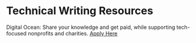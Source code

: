 # Technical Writing Resources

Digital Ocean: Share your knowledge and get paid, while supporting tech-focused nonprofits and charities. [Apply Here](https://www.digitalocean.com/community/pages/write-for-digitalocean)